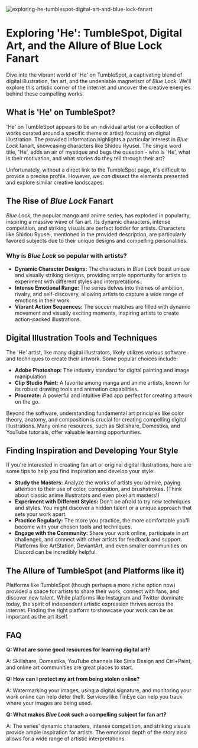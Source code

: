 ![exploring-he-tumblespot-digital-art-and-blue-lock-fanart](https://images.pexels.com/photos/1591241/pexels-photo-1591241.jpeg?auto=compress&cs=tinysrgb&fit=crop&h=627&w=1200)

# Exploring 'He': TumbleSpot, Digital Art, and the Allure of Blue Lock Fanart

Dive into the vibrant world of 'He' on TumbleSpot, a captivating blend of digital illustration, fan art, and the undeniable magnetism of *Blue Lock*. We'll explore this artistic corner of the internet and uncover the creative energies behind these compelling works.

## What is 'He' on TumbleSpot?

'He' on TumbleSpot appears to be an individual artist (or a collection of works curated around a specific theme or artist) focusing on digital illustration. The provided information highlights a particular interest in *Blue Lock* fanart, showcasing characters like Shidou Ryusei. The single word title, 'He', adds an air of mystique and begs the question - who is 'He', what is their motivation, and what stories do they tell through their art?

Unfortunately, without a direct link to the TumbleSpot page, it's difficult to provide a precise profile. However, we *can* dissect the elements presented and explore similar creative landscapes.

## The Rise of *Blue Lock* Fanart

*Blue Lock*, the popular manga and anime series, has exploded in popularity, inspiring a massive wave of fan art. Its dynamic characters, intense competition, and striking visuals are perfect fodder for artists. Characters like Shidou Ryusei, mentioned in the provided description, are particularly favored subjects due to their unique designs and compelling personalities.

### Why is *Blue Lock* so popular with artists?

*   **Dynamic Character Designs:** The characters in *Blue Lock* boast unique and visually striking designs, providing ample opportunity for artists to experiment with different styles and interpretations.
*   **Intense Emotional Range:** The series delves into themes of ambition, rivalry, and self-discovery, allowing artists to capture a wide range of emotions in their work.
*   **Vibrant Action Sequences:** The soccer matches are filled with dynamic movement and visually exciting moments, inspiring artists to create action-packed illustrations.

## Digital Illustration Tools and Techniques

The 'He' artist, like many digital illustrators, likely utilizes various software and techniques to create their artwork. Some popular choices include:

*   **Adobe Photoshop:** The industry standard for digital painting and image manipulation.
*   **Clip Studio Paint:** A favorite among manga and anime artists, known for its robust drawing tools and animation capabilities.
*   **Procreate:** A powerful and intuitive iPad app perfect for creating artwork on the go.

Beyond the software, understanding fundamental art principles like color theory, anatomy, and composition is crucial for creating compelling digital illustrations. Many online resources, such as Skillshare, Domestika, and YouTube tutorials, offer valuable learning opportunities.

## Finding Inspiration and Developing Your Style

If you're interested in creating fan art or original digital illustrations, here are some tips to help you find inspiration and develop your style:

*   **Study the Masters:** Analyze the works of artists you admire, paying attention to their use of color, composition, and brushstrokes. (Think about classic anime illustrators and even pixel art masters!)
*   **Experiment with Different Styles:** Don't be afraid to try new techniques and styles. You might discover a hidden talent or a unique approach that sets your work apart.
*   **Practice Regularly:** The more you practice, the more comfortable you'll become with your chosen tools and techniques.
*   **Engage with the Community:** Share your work online, participate in art challenges, and connect with other artists for feedback and support. Platforms like ArtStation, DeviantArt, and even smaller communities on Discord can be incredibly helpful.

## The Allure of TumbleSpot (and Platforms like it)

Platforms like TumbleSpot (though perhaps a more niche option now) provided a space for artists to share their work, connect with fans, and discover new talent. While platforms like Instagram and Twitter dominate today, the spirit of independent artistic expression thrives across the internet. Finding the right platform to showcase your work can be as important as the art itself.

## FAQ

**Q: What are some good resources for learning digital art?**

A: Skillshare, Domestika, YouTube channels like Sinix Design and Ctrl+Paint, and online art communities are great places to start.

**Q: How can I protect my art from being stolen online?**

A: Watermarking your images, using a digital signature, and monitoring your work online can help deter theft. Services like TinEye can help you track where your images are being used.

**Q: What makes *Blue Lock* such a compelling subject for fan art?**

A: The series' dynamic characters, intense competition, and striking visuals provide ample inspiration for artists. The emotional depth of the story also allows for a wide range of artistic interpretations.
